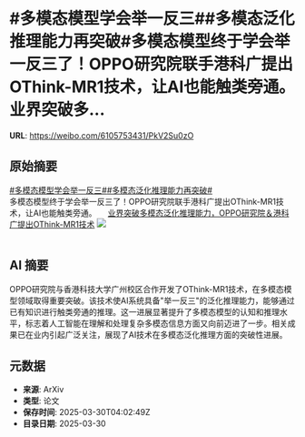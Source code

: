 # #多模态模型学会举一反三##多模态泛化推理能力再突破#多模态模型终于学会举一反三了！OPPO研究院联手港科广提出OThink-MR1技术，让AI也能触类旁通。 业界突破多...

**URL**: https://weibo.com/6105753431/PkV2Su0zO

## 原始摘要

<a href="https://m.weibo.cn/search?containerid=231522type%3D1%26t%3D10%26q%3D%23%E5%A4%9A%E6%A8%A1%E6%80%81%E6%A8%A1%E5%9E%8B%E5%AD%A6%E4%BC%9A%E4%B8%BE%E4%B8%80%E5%8F%8D%E4%B8%89%23&amp;extparam=%23%E5%A4%9A%E6%A8%A1%E6%80%81%E6%A8%A1%E5%9E%8B%E5%AD%A6%E4%BC%9A%E4%B8%BE%E4%B8%80%E5%8F%8D%E4%B8%89%23" data-hide=""><span class="surl-text">#多模态模型学会举一反三#</span></a><a href="https://m.weibo.cn/search?containerid=231522type%3D1%26t%3D10%26q%3D%23%E5%A4%9A%E6%A8%A1%E6%80%81%E6%B3%9B%E5%8C%96%E6%8E%A8%E7%90%86%E8%83%BD%E5%8A%9B%E5%86%8D%E7%AA%81%E7%A0%B4%23&amp;extparam=%23%E5%A4%9A%E6%A8%A1%E6%80%81%E6%B3%9B%E5%8C%96%E6%8E%A8%E7%90%86%E8%83%BD%E5%8A%9B%E5%86%8D%E7%AA%81%E7%A0%B4%23" data-hide=""><span class="surl-text">#多模态泛化推理能力再突破#</span></a><br>多模态模型终于学会举一反三了！OPPO研究院联手港科广提出OThink-MR1技术，让AI也能触类旁通。 <a href="https://weibo.com/ttarticle/p/show?id=2309405149858464923862" data-hide=""><span class="url-icon"><img style="width: 1rem;height: 1rem" src="https://h5.sinaimg.cn/upload/2015/09/25/3/timeline_card_small_article_default.png" referrerpolicy="no-referrer"></span><span class="surl-text">业界突破多模态泛化推理能力，OPPO研究院＆港科广提出OThink-MR1技术</span></a> <img style="" src="https://tvax4.sinaimg.cn/large/006Fd7o3ly1hzyu5fmpnpj30rs0fmmzy.jpg" referrerpolicy="no-referrer"><br><br>

## AI 摘要

OPPO研究院与香港科技大学广州校区合作开发了OThink-MR1技术，在多模态模型领域取得重要突破。该技术使AI系统具备"举一反三"的泛化推理能力，能够通过已有知识进行触类旁通的推理。这一进展显著提升了多模态模型的认知和推理水平，标志着人工智能在理解和处理复杂多模态信息方面又向前迈进了一步。相关成果已在业内引起广泛关注，展现了AI技术在多模态泛化推理方面的突破性进展。

## 元数据

- **来源**: ArXiv
- **类型**: 论文
- **保存时间**: 2025-03-30T04:02:49Z
- **目录日期**: 2025-03-30
